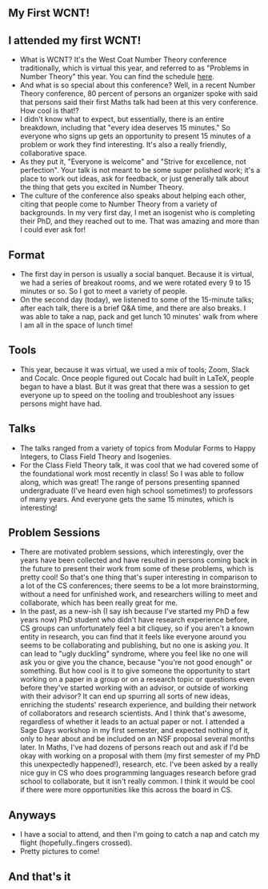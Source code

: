 ## My First WCNT!

## I attended my first WCNT!
- What is WCNT? It's the West Coat Number Theory conference traditionally, which is virtual this year, and referred to as
"Problems in Number Theory" this year. You can find the schedule [here](https://westcoastnumbertheory.org/2021-schedule-of-talks/).
- And what is so special about this conference? Well, in a recent Number Theory conference, 80 percent of persons an organizer spoke with said that
persons said their first Maths talk had been at this very conference. How cool is that!?
- I didn't know what to expect, but essentially, there is an entire breakdown, including that "every idea deserves 15 minutes." So everyone who signs up
gets an opportunity to present 15 minutes of a problem or work they find interesting. It's also a really friendly, collaborative space.
- As they put it, "Everyone is welcome" and "Strive for excellence, not perfection". Your talk is not meant to be some super polished work; it's a place
to work out ideas, ask for feedback, or just generally talk about the thing that gets you excited in Number Theory.
- The culture of the conference also speaks about helping each other, citing that people come to Number Theory from a variety of backgrounds. In my very first
day, I met an isogenist who is completing their PhD, and they reached out to me. That was amazing and more than I could ever ask for!

## Format
- The first day in person is usually a social banquet. Because it is virtual, we had a series of breakout rooms, and we were rotated every 9 to 15 minutes
or so. So I got to meet a variety of people. 
- On the second day (today), we listened to some of the 15-minute talks; after each talk, there is a brief Q&A time, and there are also breaks. I was able
to take a nap, pack and get lunch 10 minutes' walk from where I am all in the space of lunch time!

## Tools
- This year, because it was virtual, we used a mix of tools; Zoom, Slack and Cocalc. Once people figured out Cocalc had built in LaTeX, people began to
have a blast. But it was great that there was a session to get everyone up to speed on the tooling and troubleshoot any issues persons might have had.


## Talks
- The talks ranged from a variety of topics from Modular Forms to Happy Integers, to Class Field Theory and Isogenies. 
- For the Class Field Theory talk, it was cool that we had covered some of the foundational work most recently in class! So I was able to follow along,
which was great! The range of persons presenting spanned undergraduate (I've heard even high school sometimes!) to professors of many years. And everyone
gets the same 15 minutes, which is interesting!

## Problem Sessions
- There are motivated problem sessions, which interestingly, over the years have been collected and have resulted in persons coming back in the future
to present their work from some of these problems, which is pretty cool! So that's one thing that's super interesting in comparison to a lot of the CS
conferences; there seems to be a lot more brainstorming, without a need for unfinished work, and researchers willing to meet and collaborate, which has
been really great for me. 
- In the past, as a new-ish (I say ish because I've started my PhD a few years now) PhD student who didn't have research experience before, CS groups can
unfortunately feel a bit cliquey, so if you aren't a known entity in research, you can find that it feels like everyone around you seems to be collaborating
and publishing,
but no one is asking *you*. It can lead to "ugly duckling" syndrome, where you feel like no one will ask you or give you the chance, because "you're not
good enough" or something. But how cool is it to give someone the opportunity to start working on a paper in a group or on a research topic or questions
even before they've started working with an advisor, or outside of working with their advisor? It can end up spurring all sorts of new ideas, enriching
the students' research experience, and building their network of collaborators and research scientists. And I think that's awesome, regardless of whether
it leads to an actual paper or not. I attended a Sage Days workshop in my first semester, and expected nothing of it, only to hear about and be included 
on an NSF proposal several months later. 
In Maths, I've had dozens of persons reach out and ask if I'd be okay with working on a proposal with them (my first semester of 
my PhD this unexpectedly happened!), research, etc. I've been asked by a really nice guy in CS who does programming languages research before grad school to 
collaborate, but it isn't really common. I think it would be cool if there were more opportunities like this across the board in CS. 

## Anyways
- I have a social to attend, and then I'm going to catch a nap and catch my flight (hopefully..fingers crossed).
- Pretty pictures to come!

## And that's it
